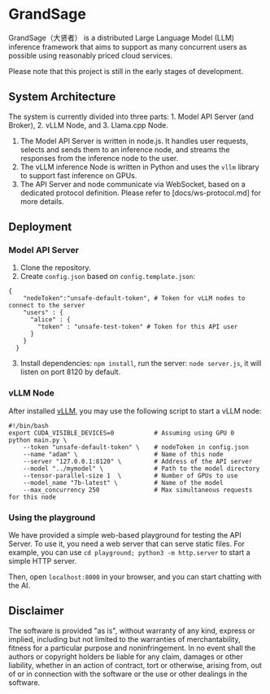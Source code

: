 # GrandSage

GrandSage（大贤者） is a distributed Large Language Model (LLM) inference framework that aims to support as many concurrent users as possible using reasonably priced cloud services. 

Please note that this project is still in the early stages of development.

## System Architecture

The system is currently divided into three parts: 1. Model API Server (and Broker), 2. vLLM Node, and 3. Llama.cpp Node.

1. The Model API Server is written in node.js. It handles user requests, selects and sends them to an inference node, and streams the responses from the inference node to the user.
2. The vLLM inference Node is written in Python and uses the `vllm` library to support fast inference on GPUs.
4. The API Server and node communicate via WebSocket, based on a dedicated protocol definition. Please refer to [docs/ws-protocol.md] for more details.

## Deployment

### Model API Server

1. Clone the repository.
2. Create `config.json` based on `config.template.json`:
```
{
    "nodeToken":"unsafe-default-token", # Token for vLLM nodes to connect to the server
    "users" : {
      "alice" : {
        "token" : "unsafe-test-token" # Token for this API user
      }
    }
  }
```
3. Install dependencies: `npm install`, run the server: `node server.js`, it will listen on port 8120 by default.

### vLLM Node

After installed [vLLM](https://github.com/vllm-project/vllm), you may use the following script to start a vLLM node:

```
#!/bin/bash
export CUDA_VISIBLE_DEVICES=0           # Assuming using GPU 0
python main.py \
    --token "unsafe-default-token" \    # nodeToken in config.json
    --name "adam" \                     # Name of this node
    --server "127.0.0.1:8120" \         # Address of the API server
    --model "../mymodel" \              # Path to the model directory
    --tensor-parallel-size 1  \         # Number of GPUs to use
    --model_name "7b-latest" \          # Name of the model
	--max_concurrency 250               # Max simultaneous requests for this node
```

### Using the playground

We have provided a simple web-based playground for testing the API Server. To use it, you need a web server that can serve static files. For example, you can use `cd playground; python3 -m http.server` to start a simple HTTP server.

Then, open `localhost:8000` in your browser, and you can start chatting with the AI.

## Disclaimer

The software is provided "as is", without warranty of any kind, express or implied, including but not limited to the warranties of merchantability, fitness for a particular purpose and noninfringement. In no event shall the authors or copyright holders be liable for any claim, damages or other liability, whether in an action of contract, tort or otherwise, arising from, out of or in connection with the software or the use or other dealings in the software.
